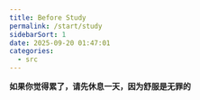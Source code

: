 ```yaml
---
title: Before Study
permalink: /start/study
sidebarSort: 1
date: 2025-09-20 01:47:01
categories:
  - src
---
```

**如果你觉得累了，请先休息一天，因为舒服是无罪的**
